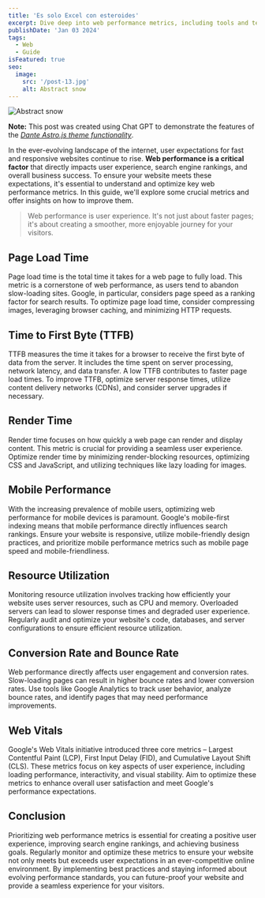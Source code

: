 ```yaml
---
title: 'Es solo Excel con esteroides'
excerpt: Dive deep into web performance metrics, including tools and techniques for measuring and optimizing loading times. Discuss the significance of metrics like First Contentful Paint, Time to Interactive, and more.
publishDate: 'Jan 03 2024'
tags:
  - Web
  - Guide
isFeatured: true
seo:
  image:
    src: '/post-13.jpg'
    alt: Abstract snow
---
```


![Abstract snow](/post-13.jpg)

**Note:** This post was created using Chat GPT to demonstrate the features of the _[Dante Astro.js theme functionality](https://justgoodui.com/astro-themes/dante/)_.

In the ever-evolving landscape of the internet, user expectations for fast and responsive websites continue to rise. **Web performance is a critical factor** that directly impacts user experience, search engine rankings, and overall business success. To ensure your website meets these expectations, it's essential to understand and optimize key web performance metrics. In this guide, we'll explore some crucial metrics and offer insights on how to improve them.

> Web performance is user experience. It's not just about faster pages; it's about creating a smoother, more enjoyable journey for your visitors.

## Page Load Time

Page load time is the total time it takes for a web page to fully load. This metric is a cornerstone of web performance, as users tend to abandon slow-loading sites. Google, in particular, considers page speed as a ranking factor for search results. To optimize page load time, consider compressing images, leveraging browser caching, and minimizing HTTP requests.

## Time to First Byte (TTFB)

TTFB measures the time it takes for a browser to receive the first byte of data from the server. It includes the time spent on server processing, network latency, and data transfer. A low TTFB contributes to faster page load times. To improve TTFB, optimize server response times, utilize content delivery networks (CDNs), and consider server upgrades if necessary.

## Render Time

Render time focuses on how quickly a web page can render and display content. This metric is crucial for providing a seamless user experience. Optimize render time by minimizing render-blocking resources, optimizing CSS and JavaScript, and utilizing techniques like lazy loading for images.

## Mobile Performance

With the increasing prevalence of mobile users, optimizing web performance for mobile devices is paramount. Google's mobile-first indexing means that mobile performance directly influences search rankings. Ensure your website is responsive, utilize mobile-friendly design practices, and prioritize mobile performance metrics such as mobile page speed and mobile-friendliness.

## Resource Utilization

Monitoring resource utilization involves tracking how efficiently your website uses server resources, such as CPU and memory. Overloaded servers can lead to slower response times and degraded user experience. Regularly audit and optimize your website's code, databases, and server configurations to ensure efficient resource utilization.

## Conversion Rate and Bounce Rate

Web performance directly affects user engagement and conversion rates. Slow-loading pages can result in higher bounce rates and lower conversion rates. Use tools like Google Analytics to track user behavior, analyze bounce rates, and identify pages that may need performance improvements.

## Web Vitals

Google's Web Vitals initiative introduced three core metrics – Largest Contentful Paint (LCP), First Input Delay (FID), and Cumulative Layout Shift (CLS). These metrics focus on key aspects of user experience, including loading performance, interactivity, and visual stability. Aim to optimize these metrics to enhance overall user satisfaction and meet Google's performance expectations.

## Conclusion

Prioritizing web performance metrics is essential for creating a positive user experience, improving search engine rankings, and achieving business goals. Regularly monitor and optimize these metrics to ensure your website not only meets but exceeds user expectations in an ever-competitive online environment. By implementing best practices and staying informed about evolving performance standards, you can future-proof your website and provide a seamless experience for your visitors.

